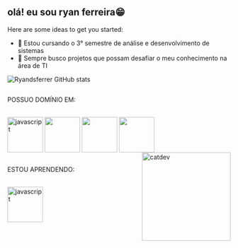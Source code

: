 ## olá! eu sou ryan ferreira😁


Here are some ideas to get you started:
- 🌱 Estou cursando o 3° semestre de análise e desenvolvimento de sistemas
- 👯 Sempre busco projetos que possam desafiar o meu conhecimento na área de TI

![Ryandsferrer GitHub stats](https://github-readme-stats.vercel.app/api?username=Ryandsferrer&show_icons=true&theme=tokyonight)
##
POSSUO DOMÍNIO EM:
<div style='display:inline_block'><br>

   <img align='center' alt='javascript' src='https://img.icons8.com/?size=100&id=ouWtcsgDBiwO&format=png&color=000000' width='80'>

   <img align='center' src='https://img.icons8.com/?size=100&id=5cVdiiKKi0vX&format=png&color=000000' width='80'>

   <img align='center' src='https://img.icons8.com/?size=100&id=JybIpZjjXT0F&format=png&color=000000' width='80'>

   <img align='center' src='https://www.flaticon.com/br/icone-gratis/php_8945754?term=php&page=6&position=12&origin=search&related_id=8945754' width='80'>
   
   <img align='right' alt='catdev' src='https://images6.fanpop.com/image/photos/37500000/Chi-typing-on-a-computer-chis-sweet-home-chis-new-address-37597964-320-240.gif' width='200'     height='200'>
</div>

##
ESTOU APRENDENDO:
<div style='display:inline_block'><br>

   <img align='center' alt='javascript' src='https://cdn.icon-icons.com/icons2/2415/PNG/512/c_plain_logo_icon_146610.png' width='80'>
   
</div>
